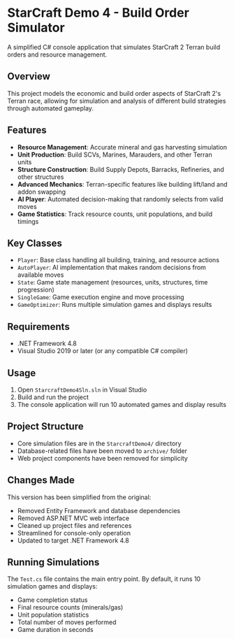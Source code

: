 # StarCraft Demo 4 - Build Order Simulator

A simplified C# console application that simulates StarCraft 2 Terran build orders and resource management.

## Overview

This project models the economic and build order aspects of StarCraft 2's Terran race, allowing for simulation and analysis of different build strategies through automated gameplay.

## Features

- **Resource Management**: Accurate mineral and gas harvesting simulation
- **Unit Production**: Build SCVs, Marines, Marauders, and other Terran units
- **Structure Construction**: Build Supply Depots, Barracks, Refineries, and other structures
- **Advanced Mechanics**: Terran-specific features like building lift/land and addon swapping
- **AI Player**: Automated decision-making that randomly selects from valid moves
- **Game Statistics**: Track resource counts, unit populations, and build timings

## Key Classes

- `Player`: Base class handling all building, training, and resource actions
- `AutoPlayer`: AI implementation that makes random decisions from available moves
- `State`: Game state management (resources, units, structures, time progression)
- `SingleGame`: Game execution engine and move processing
- `GameOptimizer`: Runs multiple simulation games and displays results

## Requirements

- .NET Framework 4.8
- Visual Studio 2019 or later (or any compatible C# compiler)

## Usage

1. Open `StarcraftDemo4Sln.sln` in Visual Studio
2. Build and run the project
3. The console application will run 10 automated games and display results

## Project Structure

- Core simulation files are in the `StarcraftDemo4/` directory
- Database-related files have been moved to `archive/` folder
- Web project components have been removed for simplicity

## Changes Made

This version has been simplified from the original:
- Removed Entity Framework and database dependencies
- Removed ASP.NET MVC web interface
- Cleaned up project files and references
- Streamlined for console-only operation
- Updated to target .NET Framework 4.8

## Running Simulations

The `Test.cs` file contains the main entry point. By default, it runs 10 simulation games and displays:
- Game completion status
- Final resource counts (minerals/gas)
- Unit population statistics
- Total number of moves performed
- Game duration in seconds